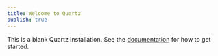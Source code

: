 ```yaml
---
title: Welcome to Quartz
publish: true
---
```


This is a blank Quartz installation.
See the [documentation](https://quartz.jzhao.xyz) for how to get started.
